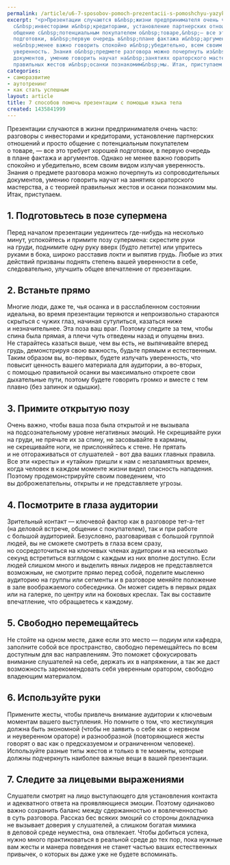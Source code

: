 ```yaml
---
permalink: /article/u6-7-sposobov-pomoch-prezentacii-s-pomoshchyu-yazyka-tela
excerpt: "<p>Презентации случаются в&nbsp;жизни предпринимателя очень часто: разговоры
  с&nbsp;инвесторами и&nbsp;кредиторами, установление партнерских отношений и&nbsp;просто
  общение с&nbsp;потенциальным покупателем о&nbsp;товаре,&nbsp;— все это требует хорошей
  подготовки, в&nbsp;первую очередь в&nbsp;плане фактажа и&nbsp;аргументов. Однако
  не&nbsp;менее важно говорить спокойно и&nbsp;убедительно, всем своим видом излучая
  уверенность. Знания о&nbsp;предмете разговора можно почерпнуть из&nbsp;сопроводительных
  документов, умению говорить научат на&nbsp;занятиях ораторского мастерства, а&nbsp;с&nbsp;теорией
  правильных жестов и&nbsp;осанки познакомим&nbsp;мы. Итак, приступаем.</p>"
categories:
- саморазвитие
- аутотренинг
- как стать успешным
layout: article
title: 7 способов помочь презентации с помощью языка тела
created: 1435841999
---
```

Презентации случаются в жизни предпринимателя очень часто: разговоры с инвесторами и кредиторами, установление партнерских отношений и просто общение с потенциальным покупателем о товаре, — все это требует хорошей подготовки, в первую очередь в плане фактажа и аргументов. Однако не менее важно говорить спокойно и убедительно, всем своим видом излучая уверенность. Знания о предмете разговора можно почерпнуть из сопроводительных документов, умению говорить научат на занятиях ораторского мастерства, а с теорией правильных жестов и осанки познакомим мы. Итак, приступаем.

## 1. Подготовьтесь в позе супермена ##

Перед началом презентации уединитесь где-нибудь на несколько минут, успокойтесь и примите позу супермена: скрестите руки на груди, поднимите одну руку вверх (будто летите) или упритесь руками в бока, широко расставив локти и выпятив грудь. Любые из этих действий призваны поднять степень вашей уверенности в себе, следовательно, улучшить общее впечатление от презентации.

## 2. Встаньте прямо ##

Многие люди, даже те, чья осанка и в расслабленном состоянии идеальна, во время презентации теряются и непроизвольно стараются скрыться с чужих глаз, начиная сутулиться, казаться ниже и незначительнее. Эта поза ваш враг. Поэтому следите за тем, чтобы спина была прямая, а плечи чуть отведены назад и опущены вниз. Не старайтесь казаться выше, чем вы есть, не выпячивайте вперед грудь, демонстрируя свою важность, будьте прямым и естественным. Таким образом вы, во-первых, будете излучать уверенность, что повысит ценность вашего материала для аудитории, а во-вторых, с помощью правильной осанки вы максимально откроете свои дыхательные пути, поэтому будете говорить громко и вместе с тем плавно (без запинок и одышки).

## 3. Примите открытую позу ##

Очень важно, чтобы ваша поза была открытой и не вызывала на подсознательному уровне негативных эмоций. Не скрещивайте руки на груди, не прячьте их за спину, не засовывайте в карманы, не скрещивайте ноги, не прислоняйтесь к стене. Не прятать и не отгораживаться от слушателей - вот два ваших главных правила. Все эти «кресты» и «утайки» пришли к нам с незапамятных времен, когда человек в каждом моменте жизни видел опасность нападения. Поэтому продемонстрируйте своим поведением, что вы доброжелательны, открыты и не представляете угрозы.

## 4. Посмотрите в глаза аудитории ##

Зрительный контакт — ключевой фактор как в разговоре тет-а-тет (на деловой встрече, общении с покупателем), так и при работе с большой аудиторией. Безусловно, разговаривая с большой группой людей, вы не сможете смотреть в глаза всем сразу, но сосредоточиться на ключевых членах аудитории и на несколько секунд встретиться взглядом с каждым из них вполне доступно. Если людей слишком много и выделить явных лидеров не представляется возможным, не смотрите прямо перед собой, поделите мысленно аудиторию на группы или сегменты и в разговоре меняйте положение в зале воображаемого собеседника. Он может сидеть в первых рядах или на галерке, по центру или на боковых креслах. Так вы составите впечатление, что обращаетесь к каждому.

## 5. Свободно перемещайтесь ##

Не стойте на одном месте, даже если это место — подиум или кафедра, заполните собой все пространство, свободно перемещайтесь по всем доступным для вас направлениям. Это поможет сфокусировать внимание слушателей на себе, держать их в напряжении, а так же даст возможность зарекомендовать себя уверенным оратором, свободно владеющим материалом.

## 6. Используйте руки ##

Примените жесты, чтобы привлечь внимание аудитории к ключевым моментам вашего выступления. Но помните о том, что жестикуляция должна быть экономной (чтобы не заявить о себе как о нервном и неуверенном ораторе) и разнообразной (повторяющиеся жесты говорят о вас как о предсказуемом и ограниченном человеке). Используйте разные типы жестов и только в те моменты, которые должны подчеркнуть наиболее важные вещи в вашей презентации.

## 7. Следите за лицевыми выражениями ##

Слушатели смотрят на лицо выступающего для установления контакта и адекватного ответа на проявляющиеся эмоции. Поэтому одинаково важно сохранить баланс между сдержанностью и вовлеченностью в суть разговора. Рассказ бес всяких эмоций со стороны докладчика не вызывает доверия у слушателей, а слишком богатая мимика в деловой среде неуместна, она отвлекает. Чтобы добиться успеха, нужно много практиковаться в реальной среде до тех пор, пока нужные вам жесты и манера поведения не станет частью ваших естественных привычек, о которых вы даже уже не будете вспоминать.
